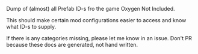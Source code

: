 Dump of (almost) all Prefab ID-s fro the game Oxygen Not Included.

This should make certain mod configurations easier to access and know what ID-s to supply.

If there is any categories missing, please let me know in an issue. Don't PR because these docs are generated, not hand written.